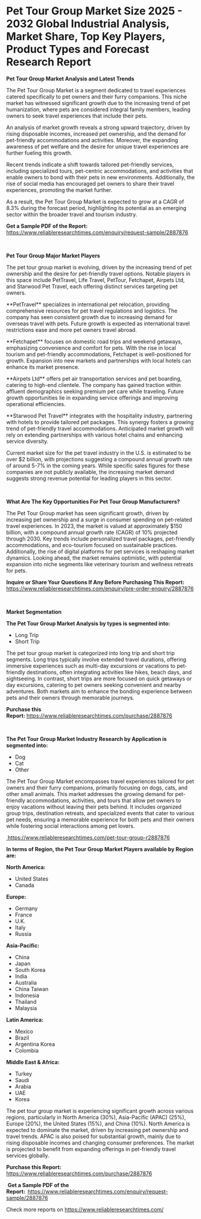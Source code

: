 <p><h1>Pet Tour Group Market Size 2025 - 2032 Global Industrial Analysis, Market Share, Top Key Players, Product Types and Forecast Research Report</h1></p><p><strong>Pet Tour Group Market Analysis and Latest Trends</strong></p>
<p><p>The Pet Tour Group Market is a segment dedicated to travel experiences catered specifically to pet owners and their furry companions. This niche market has witnessed significant growth due to the increasing trend of pet humanization, where pets are considered integral family members, leading owners to seek travel experiences that include their pets. </p><p>An analysis of market growth reveals a strong upward trajectory, driven by rising disposable incomes, increased pet ownership, and the demand for pet-friendly accommodations and activities. Moreover, the expanding awareness of pet welfare and the desire for unique travel experiences are further fueling this growth.</p><p>Recent trends indicate a shift towards tailored pet-friendly services, including specialized tours, pet-centric accommodations, and activities that enable owners to bond with their pets in new environments. Additionally, the rise of social media has encouraged pet owners to share their travel experiences, promoting the market further. </p><p>As a result, the Pet Tour Group Market is expected to grow at a CAGR of 8.3% during the forecast period, highlighting its potential as an emerging sector within the broader travel and tourism industry.</p></p>
<p><strong>Get a Sample PDF of the Report:&nbsp;</strong> <a href="https://www.reliableresearchtimes.com/enquiry/request-sample/2887876?utm_campaign=2326&utm_medium=2&utm_source=Github&utm_content=ia&utm_term=14032025&utm_id=pet-tour-group">https://www.reliableresearchtimes.com/enquiry/request-sample/2887876</a></p>
<p>&nbsp;</p>
<p><strong>Pet Tour Group Major Market Players</strong></p>
<p><p>The pet tour group market is evolving, driven by the increasing trend of pet ownership and the desire for pet-friendly travel options. Notable players in this space include PetTravel, Life Travel, PetTour, Fetchapet, Airpets Ltd, and Starwood Pet Travel, each offering distinct services targeting pet owners.</p><p>**PetTravel** specializes in international pet relocation, providing comprehensive resources for pet travel regulations and logistics. The company has seen consistent growth due to increasing demand for overseas travel with pets. Future growth is expected as international travel restrictions ease and more pet owners travel abroad.</p><p>**Fetchapet** focuses on domestic road trips and weekend getaways, emphasizing convenience and comfort for pets. With the rise in local tourism and pet-friendly accommodations, Fetchapet is well-positioned for growth. Expansion into new markets and partnerships with local hotels can enhance its market presence.</p><p>**Airpets Ltd** offers pet air transportation services and pet boarding, catering to high-end clientele. The company has gained traction within affluent demographics seeking premium pet care while traveling. Future growth opportunities lie in expanding service offerings and improving operational efficiencies.</p><p>**Starwood Pet Travel** integrates with the hospitality industry, partnering with hotels to provide tailored pet packages. This synergy fosters a growing trend of pet-friendly travel accommodations. Anticipated market growth will rely on extending partnerships with various hotel chains and enhancing service diversity.</p><p>Current market size for the pet travel industry in the U.S. is estimated to be over $2 billion, with projections suggesting a compound annual growth rate of around 5-7% in the coming years. While specific sales figures for these companies are not publicly available, the increasing market demand suggests strong revenue potential for leading players in this sector.</p></p>
<p>&nbsp;</p>
<p><strong>What Are The Key Opportunities For Pet Tour Group Manufacturers?</strong></p>
<p><p>The Pet Tour Group market has seen significant growth, driven by increasing pet ownership and a surge in consumer spending on pet-related travel experiences. In 2023, the market is valued at approximately $150 billion, with a compound annual growth rate (CAGR) of 10% projected through 2030. Key trends include personalized travel packages, pet-friendly accommodations, and eco-tourism focused on sustainable practices. Additionally, the rise of digital platforms for pet services is reshaping market dynamics. Looking ahead, the market remains optimistic, with potential expansion into niche segments like veterinary tourism and wellness retreats for pets.</p></p>
<p><strong>Inquire or Share Your Questions If Any Before Purchasing This Report:</strong> <a href="https://www.reliableresearchtimes.com/enquiry/pre-order-enquiry/2887876?utm_campaign=2326&utm_medium=2&utm_source=Github&utm_content=ia&utm_term=14032025&utm_id=pet-tour-group">https://www.reliableresearchtimes.com/enquiry/pre-order-enquiry/2887876</a></p>
<p>&nbsp;</p>
<p><strong>Market Segmentation</strong></p>
<p><strong>The Pet Tour Group Market Analysis by types is segmented into:</strong></p>
<p><ul><li>Long Trip</li><li>Short Trip</li></ul></p>
<p><p>The pet tour group market is categorized into long trip and short trip segments. Long trips typically involve extended travel durations, offering immersive experiences such as multi-day excursions or vacations to pet-friendly destinations, often integrating activities like hikes, beach days, and sightseeing. In contrast, short trips are more focused on quick getaways or day excursions, catering to pet owners seeking convenient and nearby adventures. Both markets aim to enhance the bonding experience between pets and their owners through memorable journeys.</p></p>
<p><strong>Purchase this Report:&nbsp;</strong><a href="https://www.reliableresearchtimes.com/purchase/2887876?utm_campaign=2326&utm_medium=2&utm_source=Github&utm_content=ia&utm_term=14032025&utm_id=pet-tour-group">https://www.reliableresearchtimes.com/purchase/2887876</a></p>
<p>&nbsp;</p>
<p><strong>The Pet Tour Group Market Industry Research by Application is segmented into:</strong></p>
<p><ul><li>Dog</li><li>Cat</li><li>Other</li></ul></p>
<p><p>The Pet Tour Group Market encompasses travel experiences tailored for pet owners and their furry companions, primarily focusing on dogs, cats, and other small animals. This market addresses the growing demand for pet-friendly accommodations, activities, and tours that allow pet owners to enjoy vacations without leaving their pets behind. It includes organized group trips, destination retreats, and specialized events that cater to various pet needs, ensuring a memorable experience for both pets and their owners while fostering social interactions among pet lovers.</p></p>
<p><a href="https://www.reliableresearchtimes.com/pet-tour-group-r2887876?utm_campaign=2326&utm_medium=2&utm_source=Github&utm_content=ia&utm_term=14032025&utm_id=pet-tour-group">&nbsp;https://www.reliableresearchtimes.com/pet-tour-group-r2887876</a></p>
<p><strong>In terms of Region, the Pet Tour Group Market Players available by Region are:</strong></p>
<p>
    <p> <strong> North America: </strong>
        <ul>
            <li>United States</li>
            <li>Canada</li>
        </ul>
        </p> 
    <p> <strong> Europe: </strong>
        <ul>
            <li>Germany</li>
            <li>France</li>
            <li>U.K.</li>
            <li>Italy</li>
            <li>Russia</li>
        </ul>
        </p> 
    <p> <strong> Asia-Pacific: </strong>
        <ul>
            <li>China</li>
            <li>Japan</li>
            <li>South Korea</li>
            <li>India</li>
            <li>Australia</li>
            <li>China Taiwan</li>
            <li>Indonesia</li>
            <li>Thailand</li>
            <li>Malaysia</li>
        </ul>
        </p> 
    <p> <strong> Latin America: </strong>
        <ul>
            <li>Mexico</li>
            <li>Brazil</li>
            <li>Argentina Korea</li>
            <li>Colombia</li>
        </ul>
        </p> 
    <p> <strong> Middle East & Africa: </strong>
        <ul>
            <li>Turkey</li>
            <li>Saudi</li>
            <li>Arabia</li>
            <li>UAE</li>
            <li>Korea</li>
        </ul>
    </p>
    </p>
<p><p>The pet tour group market is experiencing significant growth across various regions, particularly in North America (30%), Asia-Pacific (APAC) (25%), Europe (20%), the United States (15%), and China (10%). North America is expected to dominate the market, driven by increasing pet ownership and travel trends. APAC is also poised for substantial growth, mainly due to rising disposable incomes and changing consumer preferences. The market is projected to benefit from expanding offerings in pet-friendly travel services globally.</p></p>
<p><strong>Purchase this Report: </strong><a href="https://www.reliableresearchtimes.com/purchase/2887876?utm_campaign=2326&utm_medium=2&utm_source=Github&utm_content=ia&utm_term=14032025&utm_id=pet-tour-group">https://www.reliableresearchtimes.com/purchase/2887876</a></p>
<p>&nbsp;<strong>Get a Sample PDF of the Report:&nbsp;&nbsp;</strong><a href="https://www.reliableresearchtimes.com/enquiry/request-sample/2887876?utm_campaign=2326&utm_medium=2&utm_source=Github&utm_content=ia&utm_term=14032025&utm_id=pet-tour-group">https://www.reliableresearchtimes.com/enquiry/request-sample/2887876</a></p>
<p><strong></strong></p>
<p>Check more reports on <a href="https://www.reliableresearchtimes.com/?utm_campaign=2326&utm_medium=2&utm_source=Github&utm_content=ia&utm_term=14032025&utm_id=pet-tour-group">https://www.reliableresearchtimes.com/</a></p>